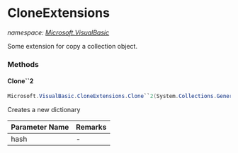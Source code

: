 ﻿# CloneExtensions
_namespace: [Microsoft.VisualBasic](./index.md)_

Some extension for copy a collection object.



### Methods

#### Clone``2
```csharp
Microsoft.VisualBasic.CloneExtensions.Clone``2(System.Collections.Generic.IDictionary{``0,``1})
```
Creates a new dictionary

|Parameter Name|Remarks|
|--------------|-------|
|hash|-|



